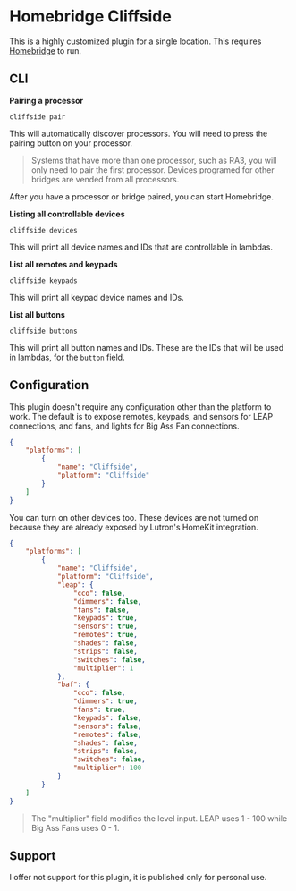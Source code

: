 # Homebridge Cliffside
This is a highly customized plugin for a single location. This requires [Homebridge](https://homebridge.io/) to run.

## CLI
**Pairing a processor**

```
cliffside pair
```

This will automatically discover processors. You will need to press the pairing button on your processor.

> Systems that have more than one processor, such as RA3, you will only need to pair the first processor. Devices programed for other bridges are vended from all processors.

After you have a processor or bridge paired, you can start Homebridge.

**Listing all controllable devices**

```
cliffside devices
```

This will print all device names and IDs that are controllable in lambdas.

**List all remotes and keypads**

```
cliffside keypads
```

This will print all keypad device names and IDs.

**List all buttons**

```
cliffside buttons
```

This will print all button names and IDs. These are the IDs that will be used in lambdas, for the `button` field.

## Configuration
This plugin doesn't require any configuration other than the platform to work. The default is to expose remotes, keypads, and sensors for LEAP connections, and fans, and lights for Big Ass Fan connections.

```json
{
    "platforms": [
        {
            "name": "Cliffside",
            "platform": "Cliffside"
        }
    ]
}
```

You can turn on other devices too. These devices are not turned on because they are already exposed by Lutron's HomeKit integration.

```json
{
    "platforms": [
        {
            "name": "Cliffside",
            "platform": "Cliffside",
            "leap": {
                "cco": false,
                "dimmers": false,
                "fans": false,
                "keypads": true,
                "sensors": true,
                "remotes": true,
                "shades": false,
                "strips": false,
                "switches": false,
                "multiplier": 1
            },
            "baf": {
                "cco": false,
                "dimmers": true,
                "fans": true,
                "keypads": false,
                "sensors": false,
                "remotes": false,
                "shades": false,
                "strips": false,
                "switches": false,
                "multiplier": 100
            }
        }
    ]
}
```

> The "multiplier" field modifies the level input. LEAP uses 1 - 100 while Big Ass Fans uses 0 - 1.

## Support
I offer not support for this plugin, it is published only for personal use.
